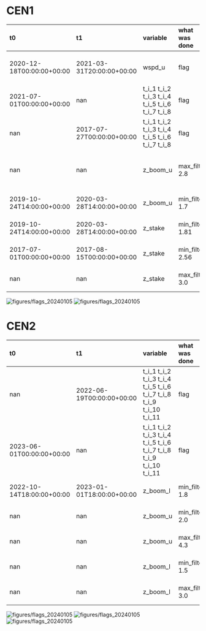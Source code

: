 # CEN1
| t0                        | t1                        | variable                                        | what was done   | comment                                  | URL_graphic                                                                      |
|:--------------------------|:--------------------------|:------------------------------------------------|:----------------|:-----------------------------------------|:---------------------------------------------------------------------------------|
| 2020-12-18T00:00:00+00:00 | 2021-03-31T20:00:00+00:00 | wspd_u                                          | flag            | removed because zeroed (bav)             | https://github.com/GEUS-Glaciology-and-Climate/PROMICE-AWS-data-issues/issues/67 |
| 2021-07-01T00:00:00+00:00 | nan                       | t_i_1 t_i_2 t_i_3 t_i_4 t_i_5 t_i_6 t_i_7 t_i_8 | flag            | thermistors removed after 2021 (bav)     | nan                                                                              |
| nan                       | 2017-07-27T00:00:00+00:00 | t_i_1 t_i_2 t_i_3 t_i_4 t_i_5 t_i_6 t_i_7 t_i_8 | flag            | unrealistic values (bav)                 | nan                                                                              |
| nan                       | nan                       | z_boom_u                                        | max_filter 2.8  | maximum height of the boom on tripod AWS | nan                                                                              |
| 2019-10-24T14:00:00+00:00 | 2020-03-28T14:00:00+00:00 | z_boom_u                                        | min_filter 1.7  | manually adjusted by bav                 | nan                                                                              |
| 2019-10-24T14:00:00+00:00 | 2020-03-28T14:00:00+00:00 | z_stake                                         | min_filter 1.81 | manually adjusted by bav                 | nan                                                                              |
| 2017-07-01T00:00:00+00:00 | 2017-08-15T00:00:00+00:00 | z_stake                                         | min_filter 2.56 | manually adjusted by bav                 | nan                                                                              |
| nan                       | nan                       | z_stake                                         | max_filter 3.0  | manually adjusted by bav                 | nan                                                                              |
 
![figures/flags_20240105](../CEN1/CEN1_0.png)
![figures/flags_20240105](../CEN1/CEN1_1.png)
 
# CEN2
| t0                        | t1                        | variable                                                            | what was done   | comment                                                   | URL_graphic                                                                      |
|:--------------------------|:--------------------------|:--------------------------------------------------------------------|:----------------|:----------------------------------------------------------|:---------------------------------------------------------------------------------|
| nan                       | 2022-06-19T00:00:00+00:00 | t_i_1 t_i_2 t_i_3 t_i_4 t_i_5 t_i_6 t_i_7 t_i_8 t_i_9 t_i_10 t_i_11 | flag            | thermistor string not drilled in in 2021 but done in 2022 | nan                                                                              |
| 2023-06-01T00:00:00+00:00 | nan                       | t_i_1 t_i_2 t_i_3 t_i_4 t_i_5 t_i_6 t_i_7 t_i_8 t_i_9 t_i_10 t_i_11 | flag            | give 0degC                                                | https://github.com/GEUS-Glaciology-and-Climate/PROMICE-AWS-data-issues/issues/69 |
| 2022-10-14T18:00:00+00:00 | 2023-01-01T18:00:00+00:00 | z_boom_l                                                            | min_filter 1.8  | manually adjusted by bav                                  | nan                                                                              |
| nan                       | nan                       | z_boom_u                                                            | min_filter 2.0  | manually adjusted by bav                                  | nan                                                                              |
| nan                       | nan                       | z_boom_u                                                            | max_filter 4.3  | manually adjusted by bav                                  | nan                                                                              |
| nan                       | nan                       | z_boom_l                                                            | min_filter 1.5  | manually adjusted by bav                                  | nan                                                                              |
| nan                       | nan                       | z_boom_l                                                            | max_filter 3.0  | manually adjusted by bav                                  | nan                                                                              |
 
![figures/flags_20240105](../CEN2/CEN2_0.png)
![figures/flags_20240105](../CEN2/CEN2_1.png)
![figures/flags_20240105](../CEN2/CEN2_2.png)
 
